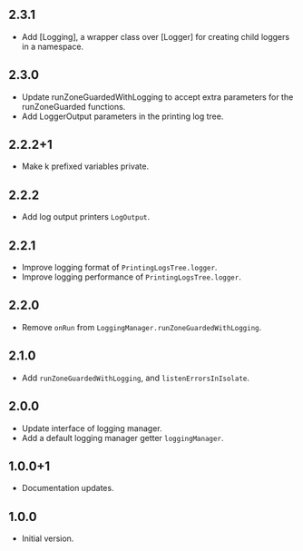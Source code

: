## 2.3.1

* Add [Logging], a wrapper class over [Logger] for creating child loggers in a namespace.

## 2.3.0

* Update runZoneGuardedWithLogging to accept extra parameters for the runZoneGuarded functions.
* Add LoggerOutput parameters in the printing log tree.

## 2.2.2+1

* Make k prefixed variables private.

## 2.2.2

* Add log output printers `LogOutput`.

## 2.2.1

* Improve logging format of `PrintingLogsTree.logger`.
* Improve logging performance of `PrintingLogsTree.logger`.

## 2.2.0

* Remove `onRun` from `LoggingManager.runZoneGuardedWithLogging`.

## 2.1.0

- Add `runZoneGuardedWithLogging`, and `listenErrorsInIsolate`.

## 2.0.0

- Update interface of logging manager.
- Add a default logging manager getter `loggingManager`.

## 1.0.0+1

- Documentation updates.

## 1.0.0

- Initial version.
